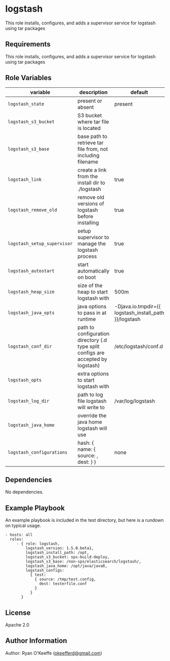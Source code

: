 logstash
=========

This role installs, configures, and adds a supervisor service for logstash using tar packages

Requirements
------------

This role installs, configures, and adds a supervisor service for logstash using tar packages

Role Variables
--------------
| variable | description | default | mandatory
|----------|-------------|---------|----------
| `logstash_state` | present or absent | present |
| `logstash_s3_bucket` | S3 bucket where tar file is located | | yes
| `logstash_s3_base` | base path to retrieve tar file from, not including filename | | yes
| `logstash_link` | create a link from the install dir to ./logstash | true |
| `logstash_remove_old` | remove old versions of logstash before installing | true |
| `logstash_setup_supervisor` | setup supervisor to manage the logstash process | true |
| `logstash_autostart` | start automatically on boot | true |
| `logstash_heap_size` | size of the heap to start logstash with | 500m |
| `logstash_java_opts` | java options to pass in at runtime | -Djava.io.tmpdir={{ logstash_install_path }}/logstash |
| `logstash_conf_dir` | path to configuration directory (.d type split configs are accepted by logstash) | /etc/logstash/conf.d |
| `logstash_opts` | extra options to start logstash with |  | no
| `logstash_log_dir` | path to log file logstash will write to | /var/log/logstash |
| `logstash_java_home` | override the java home logstash will use |  | no
| `logstash_configurations` | hash: { name: { source: <path>, dest: <filename> } } | none | no

Dependencies
------------

No dependencies.

Example Playbook
----------------

An example playbook is included in the test directory, but here is a rundown on typical usage.

    - hosts: all
      roles:
         - { role: logstash,
             logstash_version: 1.5.0.beta1,
             logstash_install_path: /opt,
             logstash_s3_bucket: sps-build-deploy,
             logstash_s3_base: /non-sps/elasticsearch/logstash/,
             logstash_java_home: /opt/java/java8,
             logstash_configs:
               { test:
                 { source: /tmp/test.config,
                   dest: testerfile.conf
                 }
               }
           }

License
-------

Apache 2.0

Author Information
------------------

Author: Ryan O'Keeffe (okeefferd@gmail.com)
